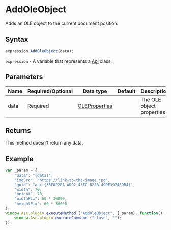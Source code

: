 # AddOleObject

Adds an OLE object to the current document position.

## Syntax

```javascript
expression.AddOleObject(data);
```

`expression` - A variable that represents a [Api](../Api.md) class.

## Parameters

| **Name** | **Required/Optional** | **Data type** | **Default** | **Description** |
| ------------- | ------------- | ------------- | ------------- | ------------- |
| data | Required | [OLEProperties](../../Enumeration/OLEProperties.md) |  | The OLE object properties. |

## Returns

This method doesn't return any data.

## Example

```javascript editor-pptx
var _param = {
    "data": "{data}",
    "imgSrc": "https://link-to-the-image.jpg",
    "guid": "asc.{38E022EA-AD92-45FC-B22B-49DF39746DB4}",
    "width": 70,
    "height": 70,
    "widthPix": 60 * 36000,
    "heightPix": 60 * 36000
};
window.Asc.plugin.executeMethod ("AddOleObject", [_param], function() {
    window.Asc.plugin.executeCommand ("close", "");
});
```
